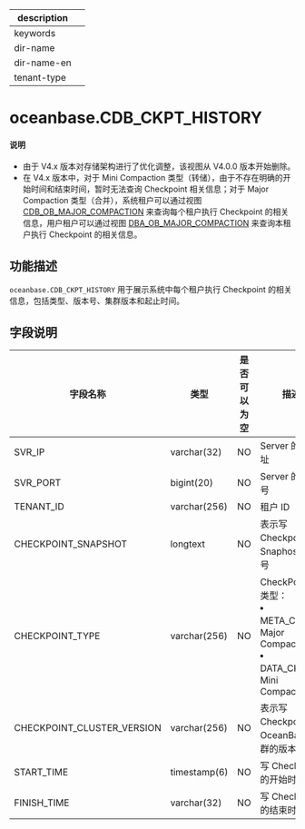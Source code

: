 |description||
|---|---|
|keywords||
|dir-name||
|dir-name-en||
|tenant-type||

# oceanbase.CDB_CKPT_HISTORY

<main id="notice" type='explain'>
<h4>说明</h4>
<ul><li>由于 V4.x 版本对存储架构进行了优化调整，该视图从 V4.0.0 版本开始删除。</li>
<li>在 V4.x 版本中，对于 Mini Compaction 类型（转储），由于不存在明确的开始时间和结束时间，暂时无法查询 Checkpoint 相关信息；对于 Major Compaction 类型（合并），系统租户可以通过视图 <a href="9800.o-cdb_ob_major_compaction-of-sys-tenant.md">CDB_OB_MAJOR_COMPACTION</a> 来查询每个租户执行 Checkpoint 的相关信息，用户租户可以通过视图 <a href="../../400.system-view-of-mysql-mode/200.dictionary-view-of-mysql-mode/9900.o-dba_ob_major_compaction-of-mysql-mode.md">DBA_OB_MAJOR_COMPACTION</a> 来查询本租户执行 Checkpoint 的相关信息。</li></ul>
</main>

## 功能描述

`oceanbase.CDB_CKPT_HISTORY` 用于展示系统中每个租户执行 Checkpoint 的相关信息，包括类型、版本号、集群版本和起止时间。

## 字段说明

|    **字段名称**            |    **类型**  | **是否可以为空** |                    **描述**                                                            |
|----------------------------|--------------|------------|----------------------------------------------------------------------------------------------|
| SVR_IP                     | varchar(32)  | NO         | Server 的 IP 地址                                                                            |
| SVR_PORT                   | bigint(20)   | NO         | Server 的端口号                                                                              |
| TENANT_ID                  | varchar(256) | NO         | 租户 ID                                                                                      |
| CHECKPOINT_SNAPSHOT        | longtext     | NO         | 表示写 Checkpoint 的 Snaphost 版本号                                                          |
| CHECKPOINT_TYPE            | varchar(256) | NO         | CheckPoint 的类型： </li><li> META_CKPT：Major Compaction   </li><li> DATA_CKPT：Mini Compaction  |
| CHECKPOINT_CLUSTER_VERSION | varchar(256) | NO         | 表示写 Checkpoint 的 OceanBase 集群的版本号                                                    |
| START_TIME                 | timestamp(6) | NO         | 写 Checkpoint 的开始时间                                                                      |
| FINISH_TIME                | varchar(32)  | NO         | 写 Checkpoint 的结束时间                                                                      |
